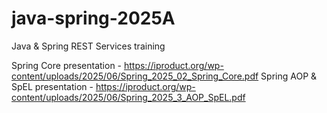 # java-spring-2025A
Java &amp; Spring REST Services training

Spring Core presentation - https://iproduct.org/wp-content/uploads/2025/06/Spring_2025_02_Spring_Core.pdf
Spring AOP & SpEL presentation - https://iproduct.org/wp-content/uploads/2025/06/Spring_2025_3_AOP_SpEL.pdf